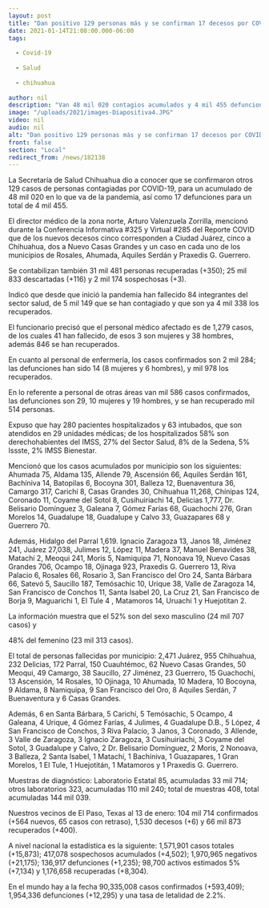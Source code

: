 ```yaml
---
layout: post
title: "Dan positivo 129 personas más y se confirman 17 decesos por COVID-19 en la entidad "
date: 2021-01-14T21:08:00.000-06:00
tags:
  
  - Covid-19
  
  - Salud
  
  - chihuahua
  
author: nil
description: "Van 48 mil 020 contagios acumulados y 4 mil 455 defunciones; 84 trabajadores de la salud han perdido la vida de 5 mil 149 que se han contagiado y son ya 4 mil 338 los recuperados"
image: "/uploads/2021/images-Diapositiva4.JPG"
video: nil
audio: nil
alt: "Dan positivo 129 personas más y se confirman 17 decesos por COVID-19 en la entidad "
front: false
section: "Local"
redirect_from: /news/182138
---
```


La Secretaría de Salud Chihuahua dio a conocer que se confirmaron otros 129 casos de personas contagiadas por COVID-19, para un acumulado de 48 mil 020 en lo que va de la pandemia, así como 17 defunciones para un total de 4 mil 455.

El director médico de la zona norte, Arturo Valenzuela Zorrilla, mencionó durante la Conferencia Informativa #325 y Virtual #285 del Reporte COVID que de los nuevos decesos cinco corresponden a Ciudad Juárez, cinco a Chihuahua, dos a Nuevo Casas Grandes y un caso en cada uno de los municipios de Rosales, Ahumada, Aquiles Serdán y Praxedis G. Guerrero.

Se contabilizan también 31 mil 481 personas recuperadas (+350); 25 mil 833 descartadas (+116) y 2 mil 174 sospechosas (+3).

Indicó que desde que inició la pandemia han fallecido 84 integrantes del sector salud, de  5 mil 149 que se han contagiado y que son ya 4 mil 338 los recuperados.

El funcionario precisó que el personal médico afectado es de 1,279 casos, de los cuales  41 han fallecido, de esos 3 son mujeres y 38 hombres, además 846 se han recuperados.

En cuanto al personal de enfermería, los casos confirmados son 2 mil 284; las defunciones han sido 14 (8 mujeres y 6 hombres), y mil 978 los recuperados.

En lo referente a personal de otras áreas van mil 586 casos confirmados, las defunciones son 29, 10 mujeres y 19 hombres, y se han recuperado mil 514 personas.

Expuso que hay 280 pacientes hospitalizados y 63 intubados, que son atendidos en 29 unidades médicas; de los hospitalizados 58% son derechohabientes del IMSS, 27% del Sector Salud,  8% de la Sedena, 5% Issste, 2% IMSS Bienestar.

Mencionó que los casos acumulados por municipio son los siguientes: Ahumada 75, Aldama 135, Allende 79, Ascensión 66, Aquiles Serdán 161, Bachíniva 14, Batopilas 6, Bocoyna 301,  Balleza 12, Buenaventura 36, Camargo 317, Carichí 8, Casas Grandes 30, Chihuahua 11,268, Chínipas 124, Coronado 11, Coyame del Sotol 8, Cusihuiriachi 14, Delicias 1,777,  Dr. Belisario Domínguez 3, Galeana 7, Gómez Farías 68, Guachochi 276, Gran Morelos 14, Guadalupe 18, Guadalupe y Calvo 33, Guazapares 68 y Guerrero 70.

Además, Hidalgo del Parral  1,619.  Ignacio Zaragoza 13, Janos 18, Jiménez 241, Juárez 27,038, Julimes 12, López 11, Madera 37, Manuel Benavides 38, Matachí 2, Meoqui 241, Moris 5, Namiquipa 71, Nonoava 19, Nuevo Casas Grandes 706, Ocampo 18, Ojinaga 923, Praxedis G. Guerrero 13, Riva Palacio 6, Rosales 66, Rosario 3, San Francisco del Oro 24, Santa Bárbara 66, Satevó 5, Saucillo 187, Temósachic 10, Urique 38, Valle de Zaragoza 14, San Francisco de Conchos 11, Santa Isabel 20, La Cruz 21, San Francisco de Borja 9, Maguarichi 1, El Tule 4 , Matamoros 14, Uruachi 1 y Huejotitan 2.

La información muestra que el 52% son del sexo masculino (24 mil 707 casos) y

48% del femenino (23 mil 313 casos).

El total de personas fallecidas por municipio: 2,471 Juárez, 955 Chihuahua, 232 Delicias, 172 Parral, 150 Cuauhtémoc, 62 Nuevo Casas Grandes, 50 Meoqui, 49 Camargo, 38 Saucillo, 27 Jiménez, 23 Guerrero, 15 Guachochi, 13 Ascensión, 14 Rosales, 10 Ojinaga, 10 Ahumada, 10 Madera, 10 Bocoyna, 9 Aldama, 8 Namiquipa, 9 San Francisco del Oro, 8 Aquiles Serdán, 7 Buenaventura y 6 Casas Grandes.

Además,  6 en Santa Bárbara, 5 Carichí, 5 Temósachic, 5 Ocampo, 4 Galeana, 4 Urique, 4 Gómez Farías, 4 Julimes, 4  Guadalupe D.B., 5 López, 4 San Francisco de Conchos, 3 Riva Palacio, 3 Janos, 3 Coronado, 3 Allende, 3 Valle de Zaragoza, 3 Ignacio Zaragoza, 3 Cusihuiriachi, 3 Coyame del Sotol, 3 Guadalupe y Calvo, 2 Dr. Belisario Domínguez, 2 Moris, 2 Nonoava, 3 Balleza, 2 Santa Isabel, 1 Matachí, 1 Bachíniva, 1 Guazapares, 1 Gran Morelos, 1 El Tule, 1 Huejotitán, 1 Matamoros y 1 Praxedis G. Guerrero.

Muestras de diagnóstico: Laboratorio Estatal 85, acumuladas 33 mil 714; otros laboratorios 323, acumuladas 110 mil 240; total de muestras 408, total acumuladas 144 mil 039.

Nuestros vecinos de El Paso, Texas al 13 de enero: 104 mil 714 confirmados (+564 nuevos, 65 casos con retraso), 1,530 decesos (+6) y 66 mil 873 recuperados (+400).

A nivel nacional la estadística es la siguiente: 1,571,901 casos totales (+15,873); 417,078 sospechosos acumulados (+4,502); 1,970,965 negativos (+21,175); 136,917 defunciones (+1,235);  98,700 activos estimados 5%  (+7,134) y 1,176,658 recuperadas (+8,304).

En el mundo hay a la fecha 90,335,008 casos confirmados (+593,409); 1,954,336 defunciones (+12,295) y una tasa de letalidad de 2.2%.